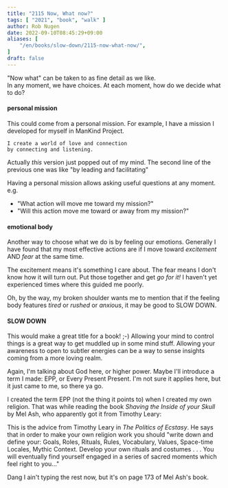 ```yaml
---
title: "2115 Now, What now?"
tags: [ "2021", "book", "walk" ]
author: Rob Nugen
date: 2022-09-10T08:45:29+09:00
aliases: [
    "/en/books/slow-down/2115-now-what-now/",
]
draft: false
---
```


"Now what" can be taken to as fine detail as we like.  
In any moment, we have choices.  At each moment, how do we decide what to do?

#### personal mission

This could come from a personal mission.
For example, I have a mission I developed for myself in ManKind Project.

    I create a world of love and connection
    by connecting and listening.

Actually *this* version just popped out of my mind.
The second line of the previous one was like "by leading and facilitating"

Having a personal mission allows asking useful questions at any moment. e.g.

* "What action will move me toward my mission?"
* "Will this action move me toward or away from my mission?"

#### emotional body

Another way to choose what we do is by feeling our emotions.  Generally I have
found that my most effective actions are if I move toward *excitement* AND *fear*
at the same time.

The excitement means it's something I care about.  The fear means I don't know
how it will turn out.  Put those together and get *go for it!*  I haven't yet
experienced times where this guided me poorly.

Oh, by the way, my broken shoulder wants me to mention that if the feeling body
features *tired* or *rushed* or *anxious*, it may be good to SLOW DOWN.

#### SLOW DOWN

This would make a great title for a book!  ;-)
Allowing your mind to control things is a great way to get muddled up in some
mind stuff.
Allowing your awareness to open to subtler energies can be a way to sense insights
coming from a more loving realm.

Again, I'm talking about God here, or higher power. Maybe I'll introduce a term
I made: EPP, or Every Present Present.  I'm not sure it applies here, but it just
came to me, so there ya go.

I created the term EPP (not the thing it points to) when I created my own religion.
That was while reading the book _Shaving the Inside of your Skull_ by Mel Ash,
who apparently got it from Timothy Leary:

  This is the advice from Timothy Leary in *The Politics of Ecstasy*.  He says that
  in order to make your own religion work you should "write down and define your:
  Goals, Roles, Rituals, Rules, Vocabulary, Values, Space-time Locales, Mythic Context.
  Develop your own rituals and costumes . . . You will eventually find yourself engaged
  in a series of sacred moments which feel right to you..."

Dang I ain't typing the rest now, but it's on page 173 of Mel Ash's book.
